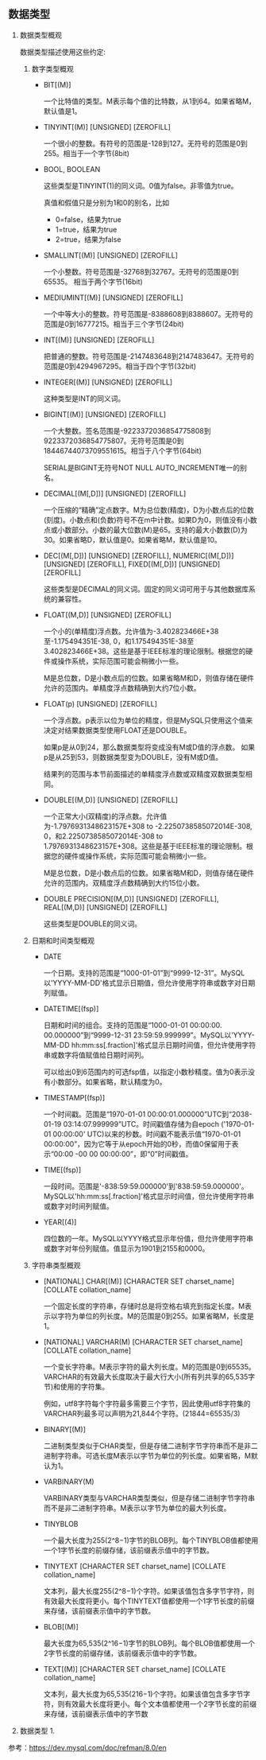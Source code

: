 ## 数据类型

1. 数据类型概观

    数据类型描述使用这些约定:

    1. 数字类型概观

        * BIT[(M)]

            一个比特值的类型。M表示每个值的比特数，从1到64。如果省略M，默认值是1。

        * TINYINT[(M)] [UNSIGNED] [ZEROFILL]

            一个很小的整数。有符号的范围是-128到127。无符号的范围是0到255。相当于一个字节(8bit)

        * BOOL, BOOLEAN

            这些类型是TINYINT(1)的同义词。0值为false。非零值为true。

            真值和假值只是分别为1和0的别名，比如
            * 0=false，结果为true
            * 1=true，结果为true
            * 2=true，结果为false

        * SMALLINT[(M)] [UNSIGNED] [ZEROFILL]

            一个小整数。符号范围是-32768到32767。无符号的范围是0到65535。
            相当于两个字节(16bit)

        * MEDIUMINT[(M)] [UNSIGNED] [ZEROFILL]

            一个中等大小的整数。符号范围是-8388608到8388607。无符号的范围是0到16777215。相当于三个字节(24bit)

        * INT[(M)] [UNSIGNED] [ZEROFILL]

            把普通的整数。符号范围是-2147483648到2147483647。无符号的范围是0到4294967295。相当于四个字节(32bit)

        * INTEGER[(M)] [UNSIGNED] [ZEROFILL]

            这种类型是INT的同义词。

        * BIGINT[(M)] [UNSIGNED] [ZEROFILL]

            一个大整数。签名范围是-9223372036854775808到9223372036854775807。无符号范围是0到18446744073709551615。相当于八个字节(64bit)

            SERIAL是BIGINT无符号NOT NULL AUTO_INCREMENT唯一的别名。

        * DECIMAL[(M[,D])] [UNSIGNED] [ZEROFILL]

            一个压缩的“精确”定点数字。M为总位数(精度)，D为小数点后的位数(刻度)。小数点和(负数)符号不在m中计数。如果D为0，则值没有小数点或小数部分。小数的最大位数(M)是65。支持的最大小数数(D)为30。如果省略D，默认值是0。如果省略M，默认值是10。

        * DEC[(M[,D])] [UNSIGNED] [ZEROFILL], NUMERIC[(M[,D])] [UNSIGNED] [ZEROFILL], FIXED[(M[,D])] [UNSIGNED] [ZEROFILL]

            这些类型是DECIMAL的同义词。固定的同义词可用于与其他数据库系统的兼容性。

        * FLOAT[(M,D)] [UNSIGNED] [ZEROFILL]

            一个小的(单精度)浮点数。允许值为-3.402823466E+38至-1.175494351E-38, 0，和1.175494351E-38至3.402823466E+38。这些是基于IEEE标准的理论限制。根据您的硬件或操作系统，实际范围可能会稍微小一些。

            M是总位数，D是小数点后的位数。如果省略M和D，则值存储在硬件允许的范围内。单精度浮点数精确到大约7位小数。

        * FLOAT(p) [UNSIGNED] [ZEROFILL]

            一个浮点数。p表示以位为单位的精度，但是MySQL只使用这个值来决定对结果数据类型使用FLOAT还是DOUBLE。

            如果p是从0到24，那么数据类型将变成没有M或D值的浮点数。
            如果p是从25到53，则数据类型变为DOUBLE，没有M或D值。

            结果列的范围与本节前面描述的单精度浮点数或双精度双数据类型相同。

        * DOUBLE[(M,D)] [UNSIGNED] [ZEROFILL]

            一个正常大小(双精度)的浮点数。允许值为-1.7976931348623157E+308 to -2.2250738585072014E-308, 0，和2.2250738585072014E-308 to 1.7976931348623157E+308。这些是基于IEEE标准的理论限制。根据您的硬件或操作系统，实际范围可能会稍微小一些。

            M是总位数，D是小数点后的位数。如果省略M和D，则值存储在硬件允许的范围内。双精度浮点数精确到大约15位小数。

        * DOUBLE PRECISION[(M,D)] [UNSIGNED] [ZEROFILL], REAL[(M,D)] [UNSIGNED] [ZEROFILL]

            这些类型是DOUBLE的同义词。

    2. 日期和时间类型概观

        * DATE

            一个日期。支持的范围是“1000-01-01”到“9999-12-31”。MySQL以'YYYY-MM-DD'格式显示日期值，但允许使用字符串或数字对日期列赋值。

        * DATETIME[(fsp)]

            日期和时间的组合。支持的范围是“1000-01-01 00:00:00. 00.000000”到“9999-12-31 23:59:59.999999”。MySQL以'YYYY-MM-DD hh:mm:ss[.fraction]'格式显示日期时间值，但允许使用字符串或数字将值赋值给日期时间列。

            可以给出0到6范围内的可选fsp值，以指定小数秒精度。值为0表示没有小数部分。如果省略，默认精度为0。

        * TIMESTAMP[(fsp)]

            一个时间戳。范围是“1970-01-01 00:00:01.000000”UTC到“2038-01-19 03:14:07.999999”UTC。时间戳值存储为自epoch ('1970-01-01 00:00:00' UTC)以来的秒数。时间戳不能表示值“1970-01-01 00:00:00”，因为它等于从epoch开始的0秒，而值0保留用于表示“00:00 -00 00 00:00:00”，即“0”时间戳值。

        * TIME[(fsp)]

            一段时间。范围是'-838:59:59.000000'到'838:59:59.000000'。MySQL以'hh:mm:ss[.fraction]'格式显示时间值，但允许使用字符串或数字对时间列赋值。

        * YEAR[(4)]

            四位数的一年。MySQL以YYYY格式显示年份值，但允许使用字符串或数字对年份列赋值。值显示为1901到2155和0000。

    3. 字符串类型概观

        * [NATIONAL] CHAR[(M)] [CHARACTER SET charset_name] [COLLATE collation_name]

            一个固定长度的字符串，存储时总是将空格右填充到指定长度。M表示以字符为单位的列长度。M的范围是0到255。如果省略M，长度是1。

        * [NATIONAL] VARCHAR(M) [CHARACTER SET charset_name] [COLLATE collation_name]

            一个变长字符串。M表示字符的最大列长度。M的范围是0到65535。VARCHAR的有效最大长度取决于最大行大小(所有列共享的65,535字节)和使用的字符集。

            例如，utf8字符每个字符最多需要三个字节，因此使用utf8字符集的VARCHAR列最多可以声明为21,844个字符。(21844=65535/3)

        * BINARY[(M)]

            二进制类型类似于CHAR类型，但是存储二进制字节字符串而不是非二进制字符串。可选长度M表示以字节为单位的列长度。如果省略，M默认为1。

        * VARBINARY(M)

            VARBINARY类型与VARCHAR类型类似，但是存储二进制字节字符串而不是非二进制字符串。M表示以字节为单位的最大列长度。

        * TINYBLOB

            一个最大长度为255(2^8−1)字节的BLOB列。每个TINYBLOB值都使用一个1字节长度的前缀存储，该前缀表示值中的字节数。

        * TINYTEXT [CHARACTER SET charset_name] [COLLATE collation_name]

            文本列，最大长度255(2^8−1)个字符。如果该值包含多字节字符，则有效最大长度将更小。每个TINYTEXT值都使用一个1字节长度的前缀来存储，该前缀表示值中的字节数。

        * BLOB[(M)]

            最大长度为65,535(2^16−1)字节的BLOB列。每个BLOB值都使用一个2字节长度的前缀存储，该前缀表示值中的字节数。

        * TEXT[(M)] [CHARACTER SET charset_name] [COLLATE collation_name]

            文本列，最大长度为65,535(216−1)个字符。如果该值包含多字节字符，则有效最大长度将更小。每个文本值都使用一个2字节长度的前缀来存储，该前缀表示值中的字节数

2. 数据类型
    1. 

参考：https://dev.mysql.com/doc/refman/8.0/en